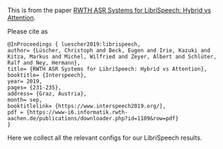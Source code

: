 This is from the paper [RWTH ASR Systems for LibriSpeech: Hybrid vs Attention](https://www-i6.informatik.rwth-aachen.de/publications/download/1109/L%FCscher--2019.pdf).

Please cite as

```
@InProceedings { luescher2019:librispeech,
author= {Lüscher, Christoph and Beck, Eugen and Irie, Kazuki and Kitza, Markus and Michel, Wilfried and Zeyer, Albert and Schlüter, Ralf and Ney, Hermann},
title= {RWTH ASR Systems for LibriSpeech: Hybrid vs Attention},
booktitle= {Interspeech},
year= 2019,
pages= {231-235},
address= {Graz, Austria},
month= sep,
booktitlelink= {https://www.interspeech2019.org/},
pdf = {https://www-i6.informatik.rwth-aachen.de/publications/downloader.php?id=1109&row=pdf}
}
```

Here we collect all the relevant configs for our LibriSpeech results.

